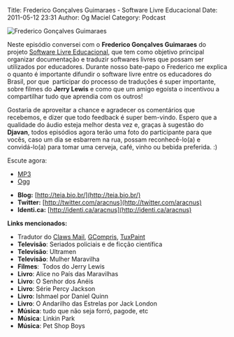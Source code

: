 Title: Frederico Gonçalves Guimaraes - Software Livre Educacional
Date: 2011-05-12 23:31
Author: Og Maciel
Category: Podcast

![Frederico Gonçalves Guimaraes]({filename}/images/fredericoguimaraes.jpg)

Neste episódio conversei com o **Frederico Gonçalves Guimaraes** do
projeto [Software Livre
Educacional](http://sleducacional.org/ "http://sleducacional.org/"), que
tem como objetivo principal organizar documentação e traduzir softwares
livres que possam ser utilizados por educadores. Durante nosso bate-papo
o Frederico me explica o quanto é importante difundir o software livre
entre os educadores do Brasil, por que  participar do processo de
traduções é super importante, sobre filmes do **Jerry Lewis** e como que
um amigo egoísta o incentivou a compartilhar tudo que aprendia com os
outros!

Gostaria de aproveitar a chance e agradecer os comentários que
recebemos, e dizer que todo feedback é super bem-vindo. Espero que a
qualidade do áudio esteja melhor desta vez e, graças à sugestão do
**Djavan**, todos episódios agora terão uma foto do participante para
que vocês, caso um dia se esbarrem na rua, possam reconhecê-lo(a) e
convidá-lo(a) para tomar uma cerveja, café, vinho ou bebida preferida.
:)

Escute agora:

* [MP3](http://downloads.ogmaciel.com/castalio-podcast-07.mp3)
* [Ogg](http://downloads.ogmaciel.com/castalio-podcast-07.ogg)

-   **Blog:** [http://teia.bio.br/](http://teia.bio.br/)
-   **Twitter:** [http://twitter.com/aracnus](http://twitter.com/aracnus)
-   **Identi.ca:** [http://identi.ca/aracnus](http://identi.ca/aracnus)

**Links mencionados:**

-   Tradutor do [Claws
    Mail](http://claws-mail.org "http://claws-mail.org"),
    [GCompris](http://gcompris.net "http://gcompris.net"),
    [TuxPaint](http://tuxpaint.org "http://tuxpaint.org")
-   **Televisão**: Seriados policiais e de ficção científica
-   **Televisão**: Ultramen
-   **Televisão**: Mulher Maravilha
-   **Filmes**:  Todos do Jerry Lewis
-   **Livro**: Alice no País das Maravilhas
-   **Livro**: O Senhor dos Anéis
-   **Livro**: Série Percy Jackson
-   **Livro**: Ishmael por Daniel Quinn
-   **Livro**: O Andarilho das Estrelas por Jack London
-   **Música**: tudo que não seja forró, pagode, etc
-   **Música**: Linkin Park
-   **Música**: Pet Shop Boys
